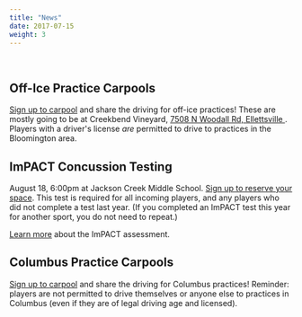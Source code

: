 ```yaml
---
title: "News"
date: 2017-07-15
weight: 3
---
```


<div class="sponsorcontainer">
  <a id="news-a1" href="#"><img id="news-s1" class="image sponsor"></a>
  <a id="news-a2" href="#"><img id="news-s2" class="image sponsor"></a>
</div>

Off-Ice Practice Carpools
-------------------------
[Sign up to carpool][office] and share the driving for off-ice
practices! These are mostly going to be at Creekbend Vineyard, [7508
N Woodall Rd, Ellettsville <span class="icon
fa-map-marker"></span>][creekbend]. Players with a driver's license
_are_ permitted to drive to practices in the Bloomington area.

[office]: http://www.signupgenius.com/go/10c084bacaa28a0fa7-blades6
[creekbend]: https://www.google.com/maps/place/7508+N+Woodall+Rd,+Ellettsville,+IN+47429/@39.2693618,-86.5814495,17z/data=!3m1!4b1!4m5!3m4!1s0x886cf5555b49ab4b:0x84fec2627d04af5!8m2!3d39.2693577!4d-86.5792608

ImPACT Concussion Testing
-------------------------
August 18, 6:00pm at Jackson Creek Middle School.
[Sign up to reserve your space][impact]. This test is required for all incoming
players, and any players who did not complete a test last year.
(If you completed an ImPACT test this year for another sport, you do
not need to repeat.)

[Learn more][impacttest] about the ImPACT assessment.

[impact]: http://www.signupgenius.com/go/10c084bacaa28a0fa7-impact
[impacttest]: https://www.impacttest.com/

Columbus Practice Carpools
--------------------------
[Sign up to carpool][carpool] and share the driving for Columbus practices!
Reminder: players are not permitted to drive
themselves or anyone else to practices in Columbus (even if they are
of legal driving age and licensed).

[carpool]: http://www.signupgenius.com/go/10c084bacaa28a0fa7-blades6


